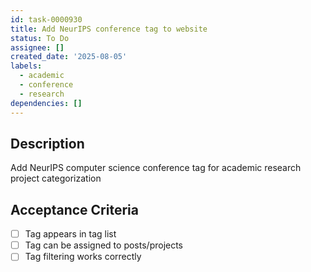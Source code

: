 ```yaml
---
id: task-0000930
title: Add NeurIPS conference tag to website
status: To Do
assignee: []
created_date: '2025-08-05'
labels:
  - academic
  - conference
  - research
dependencies: []
---
```


## Description

Add NeurIPS computer science conference tag for academic research project categorization

## Acceptance Criteria

- [ ] Tag appears in tag list
- [ ] Tag can be assigned to posts/projects
- [ ] Tag filtering works correctly
